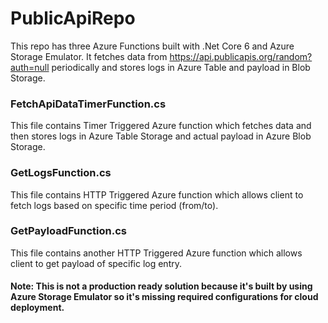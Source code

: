 # PublicApiRepo
This repo has three Azure Functions built with .Net Core 6 and Azure Storage Emulator. It fetches data from https://api.publicapis.org/random?auth=null periodically and stores logs in Azure Table and payload in Blob Storage.

### FetchApiDataTimerFunction.cs
  This file contains Timer Triggered Azure function which fetches data and then stores logs in Azure Table Storage and actual payload in Azure Blob Storage.
 
### GetLogsFunction.cs
  This file contains HTTP Triggered Azure function which allows client to fetch logs based on specific time period (from/to).
  
### GetPayloadFunction.cs
  This file contains another HTTP Triggered Azure function which allows client to get payload of specific log entry.

#### Note: This is not a production ready solution because it's built by using Azure Storage Emulator so it's missing required configurations for cloud deployment.

